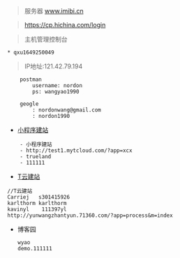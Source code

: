 
> 服务器 www.imibi.cn 

> https://cp.hichina.com/login

> 主机管理控制台

    * qxu1649250049

> IP地址:121.42.79.194 


```
    postman
        username: nordon
        ps: wangyao1990
```

```
    geogle 
        : nordonwang@gmail.com
        : nordon1990
```

- [小程序建站](http://test1.mytcloud.com/?app=xcx)	
```
    - 小程序建站
    - http://test1.mytcloud.com/?app=xcx	
    - trueland	
    - 111111
```


-	[T云建站](http://yunwangzhantyun.71360.com/?app=process&m=index)
```
//T云建站
Carriej   s301415926
karlthorm karlthorm
kavinyl    111397yl
http://yunwangzhantyun.71360.com/?app=process&m=index
```
- 博客园

  ```
  wyao
  demo.111111
  ```

  